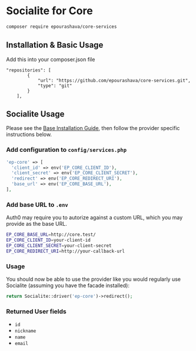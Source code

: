 # Socialite for Core

```bash
composer require epourashava/core-services
```

## Installation & Basic Usage

Add this into your composer.json file

```
"repositories": [
        {
            "url": "https://github.com/epourashava/core-services.git",
            "type": "git"
        }
    ],
```

## Socialite Usage

Please see the [Base Installation Guide](https://socialiteproviders.com/usage/), then follow the provider specific instructions below.

### Add configuration to `config/services.php`

```php
'ep-core' => [
  'client_id' => env('EP_CORE_CLIENT_ID'),
  'client_secret' => env('EP_CORE_CLIENT_SECRET'),
  'redirect' => env('EP_CORE_REDIRECT_URI'),
  'base_url' => env('EP_CORE_BASE_URL'),
],
```

### Add base URL to `.env`

Auth0 may require you to autorize against a custom URL, which you may provide as the base URL.

```bash
EP_CORE_BASE_URL=http://core.test/
EP_CORE_CLIENT_ID=your-client-id
EP_CORE_CLIENT_SECRET=your-client-secret
EP_CORE_REDIRECT_URI=http://your-callback-url
```

### Usage

You should now be able to use the provider like you would regularly use Socialite (assuming you have the facade installed):

```php
return Socialite::driver('ep-core')->redirect();
```

### Returned User fields

-   `id`
-   `nickname`
-   `name`
-   `email`
